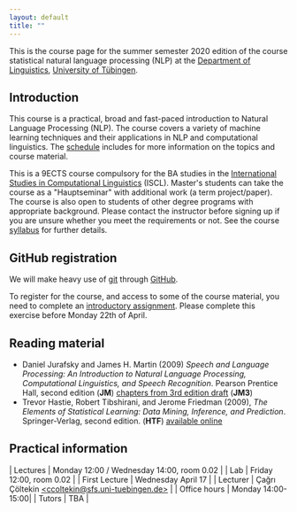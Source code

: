 ```yaml
---
layout: default
title: ""
---
```


This is the course page
for the summer semester 2020 edition of the course
statistical natural language processing (NLP)
at the [Department of Linguistics](http://sfs.uni-tuebingen.de),
[University of Tübingen](http://uni-tuebingen.de).

## Introduction

This course is a practical, broad and fast-paced introduction
to Natural Language Processing (NLP).
The course covers a variety of machine learning techniques
and their applications in NLP and computational linguistics.
The [schedule](schedule) includes for more information
on the topics and course material.

This is a 9ECTS course compulsory for the BA studies in
the [International Studies in Computational Linguistics](https://uni-tuebingen.de/en/faculties/faculty-of-humanities/departments/modern-languages/department-of-linguistics/courses-of-study/courses-of-study-at-the-sfs/international-studies-in-computational-linguistics/ba-programme-iscl/) (ISCL).
Master's students can take the course as a "Hauptseminar"
with additional work (a term project/paper).
The course is also open to students of other degree programs
with appropriate background.
Please contact the instructor before signing up if you are
unsure whether you meet the requirements or not.
See the course [syllabus](snlp2020-syllabus.pdf) for further details.

## GitHub registration

We will make heavy use of [git](https://git-scm.com/) through
[GitHub](https://github.com/).

To register for the course, and access to some of the course material,
you need to complete an 
[introductory assignment](https://snlp2020.github.io/a0/).
Please complete this exercise before Monday 22th of April.

## Reading material
- Daniel Jurafsky and James H. Martin (2009)
  _Speech and Language Processing:
   An Introduction to Natural Language Processing,
   Computational Linguistics, and Speech Recognition_.
   Pearson Prentice Hall, second edition (**JM**)
   [chapters from 3rd edition draft](http://web.stanford.edu/~jurafsky/slp3/)
   (**JM3**)
- Trevor Hastie, Robert Tibshirani, and Jerome Friedman (2009),
  _The Elements of Statistical Learning:
   Data Mining, Inference, and Prediction_.
   Springer-Verlag, second edition. (**HTF**)
   [available online](http://web.stanford.edu/~hastie/ElemStatLearn/)

## Practical information

| Lectures      | Monday 12:00 / Wednesday 14:00, room 0.02 |
| Lab  			| Friday 12:00, room 0.02 |
| First Lecture | Wednesday April 17 |
| Lecturer      | Çağrı Çöltekin [\<ccoltekin@sfs.uni-tuebingen.de\>](mailto:ccoltekin@sfs.uni-tuebingen.de) |
| Office hours  | Monday 14:00-15:00|
| Tutors        | TBA |
